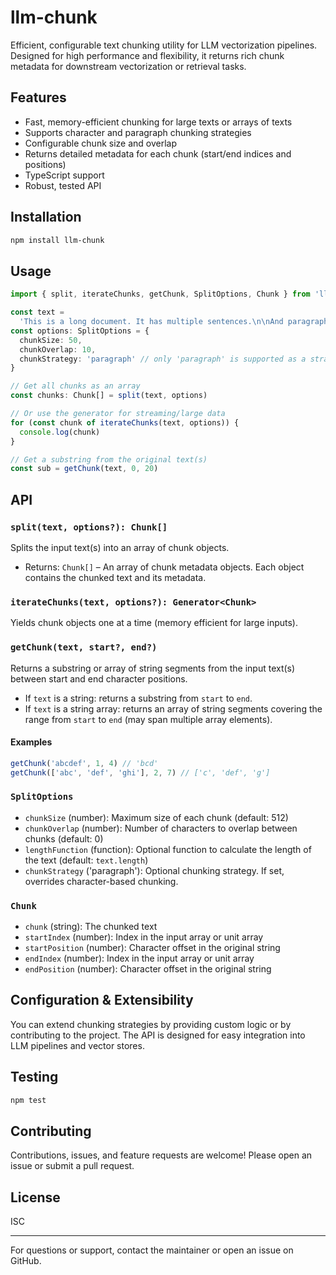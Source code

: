 # llm-chunk

Efficient, configurable text chunking utility for LLM vectorization pipelines. Designed for high performance and flexibility, it returns rich chunk metadata for downstream vectorization or retrieval tasks.

## Features

- Fast, memory-efficient chunking for large texts or arrays of texts
- Supports character and paragraph chunking strategies
- Configurable chunk size and overlap
- Returns detailed metadata for each chunk (start/end indices and positions)
- TypeScript support
- Robust, tested API

## Installation

```bash
npm install llm-chunk
```

## Usage

```typescript
import { split, iterateChunks, getChunk, SplitOptions, Chunk } from 'llm-chunk'

const text =
  'This is a long document. It has multiple sentences.\n\nAnd paragraphs.'
const options: SplitOptions = {
  chunkSize: 50,
  chunkOverlap: 10,
  chunkStrategy: 'paragraph' // only 'paragraph' is supported as a strategy override
}

// Get all chunks as an array
const chunks: Chunk[] = split(text, options)

// Or use the generator for streaming/large data
for (const chunk of iterateChunks(text, options)) {
  console.log(chunk)
}

// Get a substring from the original text(s)
const sub = getChunk(text, 0, 20)
```

## API

### `split(text, options?): Chunk[]`

Splits the input text(s) into an array of chunk objects.

- Returns: `Chunk[]` – An array of chunk metadata objects. Each object contains the chunked text and its metadata.

### `iterateChunks(text, options?): Generator<Chunk>`

Yields chunk objects one at a time (memory efficient for large inputs).

### `getChunk(text, start?, end?)`

Returns a substring or array of string segments from the input text(s) between start and end character positions.

- If `text` is a string: returns a substring from `start` to `end`.
- If `text` is a string array: returns an array of string segments covering the range from `start` to `end` (may span multiple array elements).

#### Examples

```typescript
getChunk('abcdef', 1, 4) // 'bcd'
getChunk(['abc', 'def', 'ghi'], 2, 7) // ['c', 'def', 'g']
```

### `SplitOptions`

- `chunkSize` (number): Maximum size of each chunk (default: 512)
- `chunkOverlap` (number): Number of characters to overlap between chunks (default: 0)
- `lengthFunction` (function): Optional function to calculate the length of the text (default: `text.length`)
- `chunkStrategy` ('paragraph'): Optional chunking strategy. If set, overrides character-based chunking.

### `Chunk`

- `chunk` (string): The chunked text
- `startIndex` (number): Index in the input array or unit array
- `startPosition` (number): Character offset in the original string
- `endIndex` (number): Index in the input array or unit array
- `endPosition` (number): Character offset in the original string

## Configuration & Extensibility

You can extend chunking strategies by providing custom logic or by contributing to the project. The API is designed for easy integration into LLM pipelines and vector stores.

## Testing

```bash
npm test
```

## Contributing

Contributions, issues, and feature requests are welcome! Please open an issue or submit a pull request.

## License

ISC

---

For questions or support, contact the maintainer or open an issue on GitHub.

